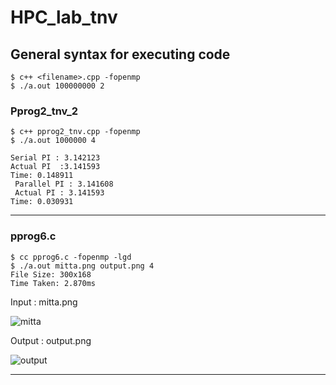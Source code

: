 # HPC_lab_tnv



## General syntax for executing code
```
$ c++ <filename>.cpp -fopenmp
$ ./a.out 100000000 2
```


### Pprog2_tnv_2

```
$ c++ pprog2_tnv.cpp -fopenmp
$ ./a.out 1000000 4
```

```
Serial PI : 3.142123 
Actual PI  :3.141593 
Time: 0.148911 
 Parallel PI : 3.141608 
 Actual PI : 3.141593 
Time: 0.030931 
```

------------------------------------------------------------------------------------------------------------------------
### pprog6.c

```
$ cc pprog6.c -fopenmp -lgd
$ ./a.out mitta.png output.png 4
File Size: 300x168
Time Taken: 2.870ms

```
Input : mitta.png

![mitta](https://user-images.githubusercontent.com/17908655/45671561-5353bd80-bb43-11e8-93cc-5f6cf1540d23.png)

Output : output.png

![output](https://user-images.githubusercontent.com/17908655/45671562-5353bd80-bb43-11e8-8dea-475528366f45.png)

-----------------------------------------------------------------------------------------------------------------------------


